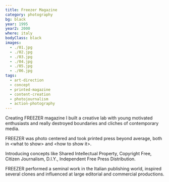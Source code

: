 ```yaml
---
title: Freezer Magazine
category: photography
bg: black
year: 1995
year2: 2000
where: italy
bodyClass: black
images:
  - ./01.jpg
  - ./02.jpg
  - ./03.jpg
  - ./04.jpg
  - ./05.jpg
  - ./06.jpg
tags:
  - art-direction
  - concept
  - printed-magazine
  - content-creation
  - photojournalism
  - action-photography
---
```


Creating FREEZER magazine I built a creative lab with young motivated enthusiasts and really destroyed boundaries and cliches of contemporary media.

FREEZER was photo centered and took printed press beyond average, both in &lt;what to show&gt; and &lt;how to show it&gt;.

Introducing concepts like Shared Intellectual Property, Copyright Free, Citizen Journalism, D.I.Y., Independent Free Press Distribution.

FREEZER performed a seminal work in the Italian publishing world, inspired several clones and influenced at large editorial and commercial productions.
